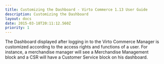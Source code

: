 ```yaml
---
title: Customizing the Dashboard - Virto Commerce 1.13 User Guide
description: Customizing the Dashboard
layout: docs
date: 2015-03-18T20:11:12.560Z
priority: 1
---
```

The Dashboard displayed after logging in to the Virto Commerce Manager is customized according to the access rights and functions of a user. For instance, a merchandise manager will see a Merchandise Management block and a CSR will have a Customer Service block on his dashboard.